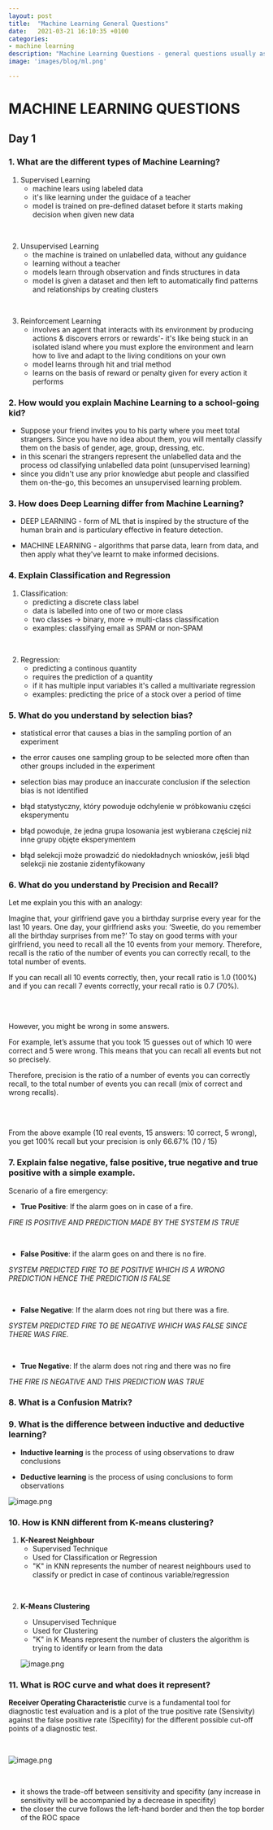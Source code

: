```yaml
---
layout: post
title:  "Machine Learning General Questions"
date:   2021-03-21 16:10:35 +0100
categories: 
- machine learning
description: "Machine Learning Questions - general questions usually asked on interviews."
image: 'images/blog/ml.png'

---
```


# MACHINE LEARNING QUESTIONS

##  Day 1

### 1. What are the different types of Machine Learning?
1. Supervised Learning
    - machine lears using labeled data
    - it's like learning under the guidace of a teacher
    - model is trained on pre-defined dataset before it starts making decision when given new data

<br>

2. Unsupervised Learning
    - the machine is trained on unlabelled data, without any guidance
    - learning without a teacher
    - models learn through observation and finds structures in data
    - model is given a dataset and then left to automatically find patterns and relationships by creating clusters

<br>

3. Reinforcement Learning
    - involves an agent that interacts with its environment by producing actions & discovers errors or rewards'- it's like being stuck in an isolated island where you must explore the environment and learn how to live and adapt to the living conditions on your own
    - model learns through hit and trial method
    - learns on the basis of reward or penalty given for every action it performs

### 2. How would you explain Machine Learning to a school-going kid?
- Suppose your friend invites you to his party where you meet total strangers.
Since you have no idea about them, you will mentally classify them on the basis of gender, age, group, dressing, etc.
- in this scenari the strangers represent the unlabelled data and the process od classifying unlabelled data point (unsupervised learning)
- since you didn't use any prior knowledge abut people and classified them on-the-go, this becomes an unsupervised learning problem.

### 3.  How does Deep Learning differ from Machine Learning?
- DEEP LEARNING - form of ML that is inspired by the structure of the human brain and is particulary effective in feature detection.

- MACHINE LEARNING - algorithms that parse data, learn from data, and then apply what they've learnt to make informed decisions.

### 4. Explain Classification and Regression
1. Classification:
    - predicting a discrete class label
    - data is labelled into one of two or more class
    - two classes -> binary, more -> multi-class classification
    - examples: classifying email as SPAM or non-SPAM

<br>

2. Regression:
    - predicting a continous quantity
    - requires the prediction of a quantity
    - if it has multiple input variables it's called a multivariate regression
    - examples: predicting the price of a stock over a period of time

### 5. What do you understand by selection bias?
- statistical error that causes a bias in the sampling portion of an experiment
- the error causes one sampling group to be selected more often than other groups included in the experiment
- selection bias may produce an inaccurate conclusion if the selection bias is not identified

- błąd statystyczny, który powoduje odchylenie w próbkowaniu części eksperymentu
- błąd powoduje, że jedna grupa losowania jest wybierana częściej niż inne grupy objęte eksperymentem
- błąd selekcji może prowadzić do niedokładnych wniosków, jeśli błąd selekcji nie zostanie zidentyfikowany

### 6. What do you understand by Precision and Recall?
Let me explain you this with an analogy:

Imagine that, your girlfriend gave you a birthday surprise every year for the last 10 years. One day, your girlfriend asks you: ‘Sweetie, do you remember all the birthday surprises from me?’
To stay on good terms with your girlfriend, you need to recall all the 10 events from your memory. Therefore, recall is the ratio of the number of events you can correctly recall, to the total number of events.

If you can recall all 10 events correctly, then, your recall ratio is 1.0 (100%) and if you can recall 7 events correctly, your recall ratio is 0.7 (70%).

<br><br>

However, you might be wrong in some answers.


For example, let’s assume that you took 15 guesses out of which 10 were correct and 5 were wrong. This means that you can recall all events but not so precisely.

Therefore, precision is the ratio of a number of events you can correctly recall, to the total number of events you can recall (mix of correct and wrong recalls).

<br><br>

From the above example (10 real events, 15 answers: 10 correct, 5 wrong), you get 100% recall but your precision is only 66.67% (10 / 15)

### 7. Explain false negative, false positive, true negative and true positive with a simple example.
Scenario of a fire emergency:

- **True Positive**: If the alarm goes on in case of a fire.

*FIRE IS POSITIVE AND PREDICTION MADE BY THE SYSTEM IS TRUE*

<br>

- **False Positive**: if the alarm goes on and there is no fire.

*SYSTEM PREDICTED FIRE TO BE POSITIVE WHICH IS A WRONG PREDICTION HENCE THE PREDICTION IS FALSE*

<br>

- **False Negative**: If the alarm does not ring but there was a fire.

*SYSTEM PREDICTED FIRE TO BE NEGATIVE WHICH WAS FALSE SINCE THERE WAS FIRE.*

<br>

- **True Negative**: If the alarm does not ring and there was no fire

*THE FIRE IS NEGATIVE AND THIS PREDICTION WAS TRUE*

### 8. What is a Confusion Matrix?


### 9. What is the difference between inductive and deductive learning?

- **Inductive learning** is the process of using observations to draw conclusions

- **Deductive learning** is the process of using conclusions to form observations

![image.png](attachment:image.png)

### 10. How is KNN different from K-means clustering?
1. **K-Nearest Neighbour**
    - Supervised Technique
    - Used for Classification or Regression
    - "K" in KNN represents the number of nearest neighbours used to classify or predict in case of continous variable/regression
    
<br>

2. **K-Means Clustering**
    - Unsupervised Technique
    - Used for Clustering
    - "K" in K Means represent the number of clusters the algorithm is trying to identify or learn from the data
    
    ![image.png](attachment:image.png)

### 11. What is ROC curve and what does it represent?
**Receiver Operating Characteristic** curve is a fundamental tool for diagnostic test evaluation and is a plot of the true positive rate (Sensivity) against the false positive rate (Specifity) for the different possible cut-off points of a diagnostic test.

<br>

![image.png](attachment:image.png)

<br>

- it shows the trade-off between sensitivity and specifity (any increase in sensitivity will be accompanied by a decrease in specifity)
- the closer the curve follows the left-hand border and then the top border of the ROC space


```python

```
